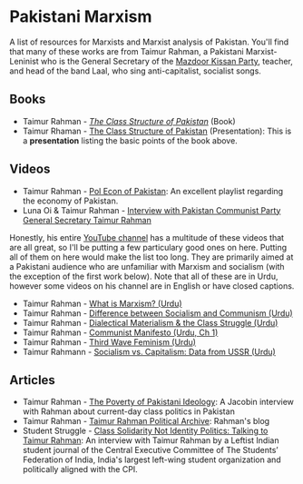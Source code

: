 # Pakistani Marxism
A list of resources for Marxists and Marxist analysis of Pakistan.
You'll find that many of these works are from Taimur Rahman, a Pakistani Marxist-Leninist who is the General Secretary of the [Mazdoor Kissan Party](http://pmkp.pk/events-2/), teacher, and head of the band Laal, who sing anti-capitalist, socialist songs.

## Books
- Taimur Rahman - [*The Class Structure of Pakistan*](https://www.amazon.com/Class-Structure-Pakistan-Taimur-Rahman/dp/0199065071/) (Book)
- Taimur Rhaman - [The Class Structure of Pakistan](https://www.pide.org.pk/pdf/Seminar/Class_Structure_of_Pakistan.pdf) (Presentation): This is a **presentation** listing the basic points of the book above.

## Videos
- Taimur Rahman - [Pol Econ of Pakistan](https://www.youtube.com/playlist?list=PLOV7ykEqGK1ZKUmhdAktOBq0f9gtP12vi): An excellent playlist regarding the economy of Pakistan.
- Luna Oi  & Taimur Rahman - [Interview with Pakistan Communist Party General Secretary Taimur Rahman](https://youtu.be/TGXjptBzUHQ)

Honestly, his entire [YouTube channel](https://www.youtube.com/channel/UCIyAy8lIQwnj-2CGt9e-N3g) has a multitude of these videos that are all great, so I'll be putting a few particulary good ones on here. Putting all of them on here would make the list too long. They are primarily aimed at a Pakistani audience who are unfamiliar with Marxism and socialism (with the exception of the first work below). Note that all of these are in Urdu, however some videos on his channel are in English or have closed captions.

- Taimur Rahman - [What is Marxism? (Urdu)](https://www.youtube.com/watch?v=YPK3OM27CfE)
- Taimur Rahman - [Difference between Socialism and Communism (Urdu)](https://www.youtube.com/watch?v=ruczJ4y9VB4)
- Taimur Rahman - [Dialectical Materialism & the Class Struggle (Urdu)](https://youtu.be/qRA4Q52zLy0)
- Taimur Rahman - [Communist Manifesto (Urdu, Ch 1)](https://www.youtube.com/watch?v=5nqfPZRxExk)
- Taimur Rahman - [Third Wave Feminism (Urdu)](https://www.youtube.com/watch?v=sEYmp6Ao1zE)
- Taimur Rahmann - [Socialism vs. Capitalism: Data from USSR (Urdu)](https://www.youtube.com/watch?v=JWvCX64VB8Y)

## Articles
- Taimur Rahman - [The Poverty of Pakistani Ideology](https://jacobinmag.com/2015/01/taimur-rahman-laal-interview): A Jacobin interview with Rahman about current-day class politics in Pakistan
- Taimur Rahman - [Taimur Rahman Political Archive](https://redpakistan.wordpress.com/): Rahman's blog
- Student Struggle - [Class Solidarity Not Identity Politics: Talking to Taimur Rahman](https://studentstruggle.in/class-solidarity-not-identity-politics-talking-to-taimur-rahman/): An interview with Taimur Rahman by a Leftist Indian student journal of the Central Executive Committee of The Students’ Federation of India, India's largest left-wing student organization and politically aligned with the CPI.
